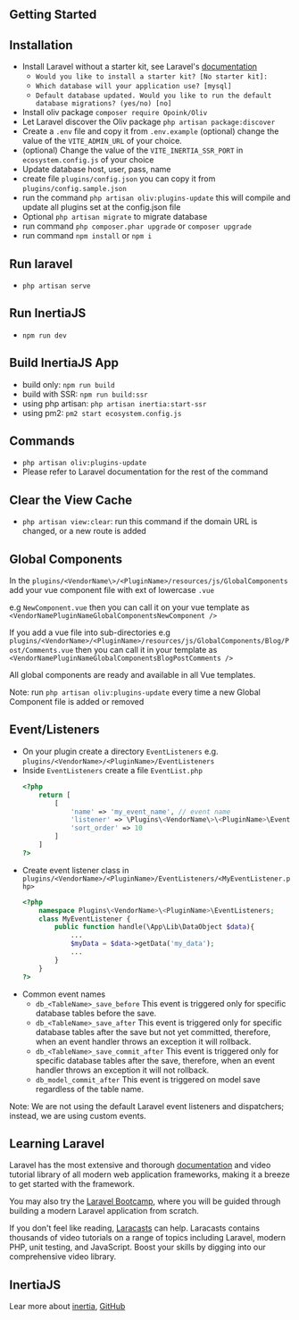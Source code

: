 ## Getting Started

## Installation
- Install Laravel without a starter kit, see Laravel's [documentation](https://laravel.com/docs)
	- `Would you like to install a starter kit? [No starter kit]:`
	- `Which database will your application use? [mysql]`
	- `Default database updated. Would you like to run the default database migrations? (yes/no) [no]`
- Install oliv package `composer require Opoink/Oliv`
- Let Laravel discover the Oliv package `php artisan package:discover`
- Create a `.env` file and copy it from `.env.example` (optional) change the value of the `VITE_ADMIN_URL` of your choice.
- (optional) Change the value of the `VITE_INERTIA_SSR_PORT` in `ecosystem.config.js` of your choice
- Update database host, user, pass, name
- create file `plugins/config.json` you can copy it from `plugins/config.sample.json`
- run the command `php artisan oliv:plugins-update` this will compile and update all plugins set at the config.json file
- Optional `php artisan migrate` to migrate database
- run command `php composer.phar upgrade` or `composer upgrade`
- run command `npm install` or `npm i`

## Run laravel
- `php artisan serve`

## Run InertiaJS
- `npm run dev`

## Build InertiaJS App
- build only: `npm run build` 
- build with SSR: `npm run build:ssr`
- using php artisan: `php artisan inertia:start-ssr`
- using pm2: `pm2 start ecosystem.config.js`


## Commands
- `php artisan oliv:plugins-update`
- Please refer to Laravel documentation for the rest of the command

## Clear the View Cache 
- `php artisan view:clear`: run this command if the domain URL is changed, or a new route is added

## Global Components
In the `plugins/<VendorName\>/<PluginName>/resources/js/GlobalComponents` add your vue component file with ext of lowercase `.vue`

e.g `NewComponent.vue` then you can call it on your vue template as `<VendorNamePluginNameGlobalComponentsNewComponent />`

If you add a vue file into sub-directories e.g `plugins/<VendorName>/<PluginName>/resources/js/GlobalComponents/Blog/Post/Comments.vue` then you can call it in your template as `<VendorNamePluginNameGlobalComponentsBlogPostComments />`

All global components are ready and available in all Vue templates. 

Note: run `php artisan oliv:plugins-update` every time a new Global Component file is added or removed


## Event/Listeners
- On your plugin create a directory `EventListeners` e.g. `plugins/<VendorName>/<PluginName>/EventListeners`
- Inside `EventListeners` create a file `EventList.php`
	```php
	<?php
		return [
			[ 
				'name' => 'my_event_name', // event name
				'listener' => \Plugins\<VendorName\>\<PluginName>\EventListeners\MyEventListener::class, // event handler class
				'sort_order' => 10
			] 
		]
	?>
	```
- Create event listener class in `plugins/<VendorName>/<PluginName>/EventListeners/<MyEventListener.php>`
	```php
	<?php
		namespace Plugins\<VendorName>\<PluginName>\EventListeners;
		class MyEventListener {
			public function handle(\App\Lib\DataObject $data){
				...
				$myData = $data->getData('my_data');
				...
			}
		}
	?>
	```
 - Common event names
   - `db_<TableName>_save_before` This event is triggered only for specific database tables before the save.
   - `db_<TableName>_save_after` This event is triggered only for specific database tables after the save but not yet committed, therefore, when an event handler throws an exception it will rollback.
   - `db_<TableName>_save_commit_after` This event is triggered only for specific database tables after the save, therefore, when an event handler throws an exception it will not rollback.
   - `db_model_commit_after` This event is triggered on model save regardless of the table name.
  
Note: We are not using the default Laravel event listeners and dispatchers; instead, we are using custom events.



## Learning Laravel

Laravel has the most extensive and thorough [documentation](https://laravel.com/docs) and video tutorial library of all modern web application frameworks, making it a breeze to get started with the framework.

You may also try the [Laravel Bootcamp](https://bootcamp.laravel.com), where you will be guided through building a modern Laravel application from scratch.

If you don't feel like reading, [Laracasts](https://laracasts.com) can help. Laracasts contains thousands of video tutorials on a range of topics including Laravel, modern PHP, unit testing, and JavaScript. Boost your skills by digging into our comprehensive video library.

##  InertiaJS
Lear more about [inertia](https://inertiajs.com/), [GitHub](https://github.com/inertiajs/inertia/tree/master)
